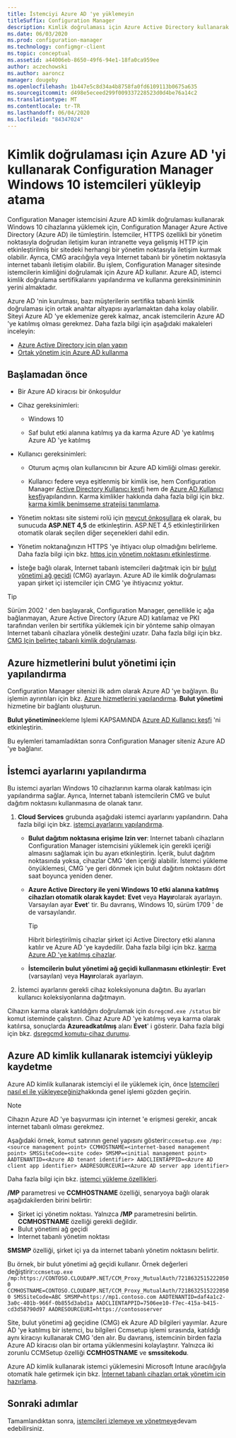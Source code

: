 ```yaml
---
title: İstemciyi Azure AD 'ye yüklemeyin
titleSuffix: Configuration Manager
description: Kimlik doğrulaması için Azure Active Directory kullanarak Windows 10 cihazlarına Configuration Manager istemcisini yükleyip atama
ms.date: 06/03/2020
ms.prod: configuration-manager
ms.technology: configmgr-client
ms.topic: conceptual
ms.assetid: a44006eb-8650-49f6-94e1-18fa0ca959ee
author: aczechowski
ms.author: aaroncz
manager: dougeby
ms.openlocfilehash: 1b447e5c8d34a4b8758fa0fd6109113b0675a635
ms.sourcegitcommit: d498e5eceed299f009337228523d0d4be76a14c2
ms.translationtype: MT
ms.contentlocale: tr-TR
ms.lasthandoff: 06/04/2020
ms.locfileid: "84347024"
---
```

# <a name="install-and-assign-configuration-manager-windows-10-clients-using-azure-ad-for-authentication"></a>Kimlik doğrulaması için Azure AD 'yi kullanarak Configuration Manager Windows 10 istemcileri yükleyip atama

Configuration Manager istemcisini Azure AD kimlik doğrulaması kullanarak Windows 10 cihazlarına yüklemek için, Configuration Manager Azure Active Directory (Azure AD) ile tümleştirin. İstemciler, HTTPS özellikli bir yönetim noktasıyla doğrudan iletişim kuran intranette veya gelişmiş HTTP için etkinleştirilmiş bir sitedeki herhangi bir yönetim noktasıyla iletişim kurmak olabilir. Ayrıca, CMG aracılığıyla veya Internet tabanlı bir yönetim noktasıyla internet tabanlı iletişim olabilir. Bu işlem, Configuration Manager sitesinde istemcilerin kimliğini doğrulamak için Azure AD kullanır. Azure AD, istemci kimlik doğrulama sertifikalarını yapılandırma ve kullanma gereksinimininin yerini almaktadır.

Azure AD 'nin kurulması, bazı müşterilerin sertifika tabanlı kimlik doğrulaması için ortak anahtar altyapısı ayarlamaktan daha kolay olabilir. Siteyi Azure AD 'ye eklemenize gerek kalmaz, ancak istemcilerin Azure AD 'ye katılmış olması gerekmez.<!-- SCCMDocs issue 1259 --> Daha fazla bilgi için aşağıdaki makaleleri inceleyin:

- [Azure Active Directory için plan yapın](../../plan-design/security/plan-for-security.md#bkmk_planazuread)
- [Ortak yönetim için Azure AD kullanma](../../../comanage/quickstart-hybrid-aad.md)

## <a name="before-you-begin"></a>Başlamadan önce

- Bir Azure AD kiracısı bir önkoşuldur  

- Cihaz gereksinimleri:  

  - Windows 10  

  - Saf bulut etki alanına katılmış ya da karma Azure AD 'ye katılmış Azure AD 'ye katılmış  

- Kullanıcı gereksinimleri:  

  - Oturum açmış olan kullanıcının bir Azure AD kimliği olması gerekir.

  - Kullanıcı federe veya eşitlenmiş bir kimlik ise, hem Configuration Manager [Active Directory Kullanıcı keşfi](../../servers/deploy/configure/about-discovery-methods.md#bkmk_aboutUser) hem de [Azure AD Kullanıcı keşfi](../../servers/deploy/configure/about-discovery-methods.md#azureaddisc)yapılandırın. Karma kimlikler hakkında daha fazla bilgi için bkz. [karma kimlik benimseme stratejisi tanımlama](https://docs.microsoft.com/azure/active-directory/hybrid/plan-hybrid-identity-design-considerations-identity-adoption-strategy).<!--497750-->

- Yönetim noktası site sistemi rolü için [mevcut önkoşullara](../../plan-design/configs/site-and-site-system-prerequisites.md#bkmk_2012MPpreq) ek olarak, bu sunucuda **ASP.NET 4,5** de etkinleştirin. ASP.NET 4,5 etkinleştirilirken otomatik olarak seçilen diğer seçenekleri dahil edin.  

- Yönetim noktanağınızın HTTPS 'ye ihtiyacı olup olmadığını belirleme. Daha fazla bilgi için bkz. [https için yönetim noktasını etkinleştirme](../manage/cmg/certificates-for-cloud-management-gateway.md#bkmk_mphttps).  

- İsteğe bağlı olarak, Internet tabanlı istemcileri dağıtmak için bir [bulut yönetimi ağ geçidi](../manage/cmg/plan-cloud-management-gateway.md) (CMG) ayarlayın. Azure AD ile kimlik doğrulaması yapan şirket içi istemciler için CMG 'ye ihtiyacınız yoktur.  

> [!TIP]
> Sürüm 2002 ' den başlayarak,<!--5686290--> Configuration Manager, genellikle iç ağa bağlanmayan, Azure Active Directory (Azure AD) katılamaz ve PKI tarafından verilen bir sertifika yüklemek için bir yönteme sahip olmayan Internet tabanlı cihazlara yönelik desteğini uzatır. Daha fazla bilgi için bkz. [CMG Için belirteç tabanlı kimlik doğrulaması](deploy-clients-cmg-token.md).

## <a name="configure-azure-services-for-cloud-management"></a>Azure hizmetlerini bulut yönetimi için yapılandırma

Configuration Manager sitenizi ilk adım olarak Azure AD 'ye bağlayın. Bu işlemin ayrıntıları için bkz. [Azure hizmetlerini yapılandırma](../../servers/deploy/configure/azure-services-wizard.md). **Bulut yönetimi** hizmetine bir bağlantı oluşturun.

**Bulut yönetimine**ekleme Işlemi KAPSAMıNDA [Azure AD Kullanıcı keşfi](../../servers/deploy/configure/configure-discovery-methods.md#azureaadisc) 'ni etkinleştirin.

Bu eylemleri tamamladıktan sonra Configuration Manager siteniz Azure AD 'ye bağlanır.

## <a name="configure-client-settings"></a>İstemci ayarlarını yapılandırma

Bu istemci ayarları Windows 10 cihazlarının karma olarak katılması için yapılandırma sağlar. Ayrıca, Internet tabanlı istemcilerin CMG ve bulut dağıtım noktasını kullanmasına de olanak tanır.

1. **Cloud Services** grubunda aşağıdaki istemci ayarlarını yapılandırın. Daha fazla bilgi için bkz. [istemci ayarlarını yapılandırma](configure-client-settings.md).

    - **Bulut dağıtım noktasına erişime Izin ver**: Internet tabanlı cihazların Configuration Manager istemcisini yüklemek için gerekli içeriği almasını sağlamak için bu ayarı etkinleştirin. İçerik, bulut dağıtım noktasında yoksa, cihazlar CMG 'den içeriği alabilir. İstemci yükleme önyüklemesi, CMG 'ye geri dönmek için bulut dağıtım noktasını dört saat boyunca yeniden dener.<!--495533-->  

    - **Azure Active Directory ile yeni Windows 10 etki alanına katılmış cihazları otomatik olarak kaydet**: **Evet** veya **Hayır**olarak ayarlayın. Varsayılan ayar **Evet**' tir. Bu davranış, Windows 10, sürüm 1709 ' de de varsayılandır.

        > [!TIP]
        > Hibrit birleştirilmiş cihazlar şirket içi Active Directory etki alanına katılır ve Azure AD 'ye kaydedilir. Daha fazla bilgi için bkz. [karma Azure AD 'ye katılmış cihazlar](https://docs.microsoft.com/azure/active-directory/devices/concept-azure-ad-join-hybrid).<!-- MEMDocs#325 -->

    - **İstemcilerin bulut yönetimi ağ geçidi kullanmasını etkinleştir**: **Evet** (varsayılan) veya **Hayır**olarak ayarlayın.  

2. İstemci ayarlarını gerekli cihaz koleksiyonuna dağıtın. Bu ayarları kullanıcı koleksiyonlarına dağıtmayın.

Cihazın karma olarak katıldığını doğrulamak için `dsregcmd.exe /status` bir komut isteminde çalıştırın. Cihaz Azure AD 'ye katılmış veya karma olarak katılırsa, sonuçlarda **Azureadkatılmış** alanı **Evet**' i gösterir. Daha fazla bilgi için bkz. [dsregcmd komutu-cihaz durumu](https://docs.microsoft.com/azure/active-directory/devices/troubleshoot-device-dsregcmd).

## <a name="install-and-register-the-client-using-azure-ad-identity"></a>Azure AD kimlik kullanarak istemciyi yükleyip kaydetme

Azure AD kimlik kullanarak istemciyi el ile yüklemek için, önce [Istemcileri nasıl el ile yükleyeceğiniz](deploy-clients-to-windows-computers.md#BKMK_Manual)hakkında genel işlemi gözden geçirin.

> [!Note]  
> Cihazın Azure AD 'ye başvurması için internet 'e erişmesi gerekir, ancak internet tabanlı olması gerekmez.

Aşağıdaki örnek, komut satırının genel yapısını gösterir:`ccmsetup.exe /mp:<source management point> CCMHOSTNAME=<internet-based management point> SMSSiteCode=<site code> SMSMP=<initial management point> AADTENANTID=<Azure AD tenant identifier> AADCLIENTAPPID=<Azure AD client app identifier> AADRESOURCEURI=<Azure AD server app identifier>`

Daha fazla bilgi için bkz. [istemci yükleme özellikleri](about-client-installation-properties.md).

**/MP** parametresi ve **CCMHOSTNAME** özelliği, senaryoya bağlı olarak aşağıdakilerden birini belirtir:

- Şirket içi yönetim noktası. Yalnızca **/MP** parametresini belirtin. **CCMHOSTNAME** özelliği gerekli değildir.
- Bulut yönetimi ağ geçidi
- Internet tabanlı yönetim noktası

**SMSMP** özelliği, şirket içi ya da internet tabanlı yönetim noktasını belirtir.

Bu örnek, bir bulut yönetimi ağ geçidi kullanır. Örnek değerleri değiştirir:`ccmsetup.exe /mp:https://CONTOSO.CLOUDAPP.NET/CCM_Proxy_MutualAuth/72186325152220500 CCMHOSTNAME=CONTOSO.CLOUDAPP.NET/CCM_Proxy_MutualAuth/72186325152220500 SMSSiteCode=ABC SMSMP=https://mp1.contoso.com AADTENANTID=daf4a1c2-3a0c-401b-966f-0b855d3abd1a AADCLIENTAPPID=7506ee10-f7ec-415a-b415-cd3d58790d97 AADRESOURCEURI=https://contososerver`

Site, bulut yönetimi ağ geçidine (CMG) ek Azure AD bilgileri yayımlar. Azure AD 'ye katılmış bir istemci, bu bilgileri Ccmsetup işlemi sırasında, katıldığı aynı kiracıyı kullanarak CMG 'den alır. Bu davranış, istemcinin birden fazla Azure AD kiracısı olan bir ortama yüklenmesini kolaylaştırır. Yalnızca iki zorunlu CCMSetup özelliği **CCMHOSTNAME** ve **smssitekodu**.<!--3607731-->

Azure AD kimlik kullanarak istemci yüklemesini Microsoft Intune aracılığıyla otomatik hale getirmek için bkz. [İnternet tabanlı cihazları ortak yönetim için hazırlama](../../../comanage/how-to-prepare-Win10.md#install-the-configuration-manager-client).

## <a name="next-steps"></a>Sonraki adımlar

Tamamlandıktan sonra, [istemcileri izlemeye ve yönetmeye](../manage/monitor-clients.md)devam edebilirsiniz.
